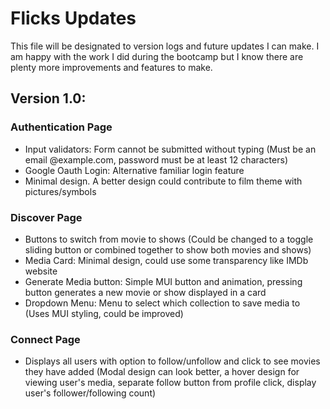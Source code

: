 # Flicks Updates

This file will be designated to version logs and future updates I can make. I am happy with the work I did during the bootcamp but I know there are plenty more improvements and features to make.

## Version 1.0:
### Authentication Page
- Input validators: Form cannot be submitted without typing (Must be an email @example.com, password must be at least 12 characters)
- Google Oauth Login: Alternative familiar login feature
- Minimal design. A better design could contribute to film theme with pictures/symbols

### Discover Page
- Buttons to switch from movie to shows (Could be changed to a toggle sliding button or combined together to show both movies and shows)
- Media Card: Minimal design, could use some transparency like IMDb website
- Generate Media button: Simple MUI button and animation, pressing button generates a new movie or show displayed in a card
- Dropdown Menu: Menu to select which collection to save media to (Uses MUI styling, could be improved)

### Connect Page
- Displays all users with option to follow/unfollow and click to see movies they have added (Modal design can look better, a hover design for viewing user's media, separate follow button from profile click, display user's follower/following count)

